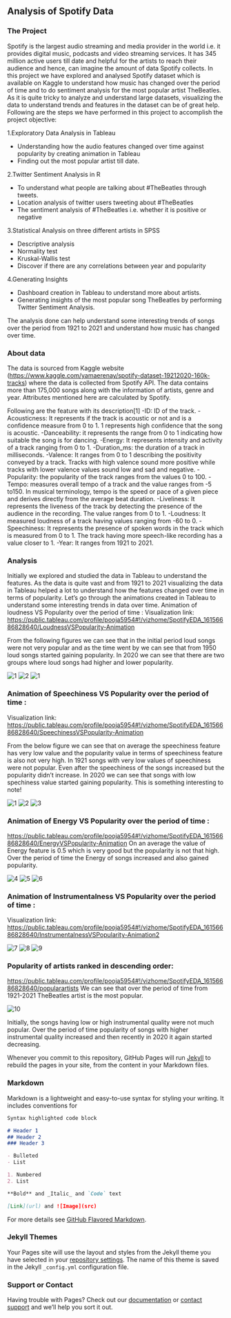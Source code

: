 ## Analysis of Spotify Data

### The Project
Spotify is the largest audio streaming and media provider in the world i.e. it provides digital music, podcasts and video streaming services. It has 345 million active users till date and helpful for the artists to reach their audience and hence, can imagine the amount of data Spotify collects. 
In this project we have explored and analysed Spotify dataset which is available on Kaggle to understand how music has changed over the period of time and to do sentiment analysis for the most popular artist TheBeatles. As it is quite tricky to analyze and understand large datasets, visualizing the data to understand trends and features in the dataset can be of great help. 
Following are the steps we have performed in this project to accomplish the project objective:

1.Exploratory Data Analysis in Tableau
- Understanding how the audio features changed over time against popularity by creating animation in Tableau
- Finding out the most popular artist till date.

2.Twitter Sentiment Analysis in R
- To understand what people are talking about #TheBeatles through tweets.
- Location analysis of twitter users tweeting about #TheBeatles
- The sentiment analysis of #TheBeatles i.e. whether it is positive or negative

3.Statistical Analysis on three different artists in SPSS 
- Descriptive analysis
- Normality test 
- Kruskal-Wallis test 
- Discover if there are any correlations between year and popularity

4.Generating Insights
- Dashboard creation in Tableau to understand more about artists.
- Generating insights of the most popular song TheBeatles by performing Twitter Sentiment Analysis.

The analysis done can help understand some interesting trends of songs over the period from 1921 to 2021 and understand how music has changed over time.

### About data

The data is sourced from Kaggle website (https://www.kaggle.com/yamaerenay/spotify-dataset-19212020-160k-tracks) where the data is collected from Spotify API. The data contains more than 175,000 songs along with the information of artists, genre and year. Attributes mentioned here are calculated by Spotify.

Following are the feature with its description[1]
-ID: ID of the track.
-Acousticness: It represents if the track is acoustic or not and is a confidence measure from 0 to 1. 1 represents high confidence that the song is acoustic. 
-Danceability: it represents the range from 0 to 1 indicating how suitable the song is for dancing.
-Energy: It represents intensity and activity of a track ranging from 0 to 1.
-Duration_ms: the duration of a track in milliseconds.
-Valence: It ranges from 0 to 1 describing the positivity conveyed by a track. Tracks with high valence sound more positive while tracks with lower valence values sound low and sad and negative.
-Popularity: the popularity of the track ranges from the values 0 to 100.
-Tempo: measures overall tempo of a track and the value ranges from -5 to150. In musical terminology, tempo is the speed or pace of a given piece and derives directly from the average beat duration.
-Liveliness: It represents the liveness of the track by detecting the presence of the audience in the recording. The value ranges from 0 to 1.
-Loudness: It measured loudness of a track having values ranging from -60 to 0.
-Speechiness: It represents the presence of spoken words in the track which is measured from 0 to 1. The track having more speech-like recording has a value closer to 1.
-Year: It ranges from 1921 to 2021.

### Analysis
Initially we explored and studied the data in Tableau to understand the features. As the data is quite vast and from 1921 to 2021 visualizing the data in Tableau helped a lot to understand how the features changed over time in terms of popularity. Let’s go through the animations created in Tableau to understand some interesting trends in data over time.
Animation of loudness VS Popularity over the period of time : 
Visualization link: https://public.tableau.com/profile/pooja5954#!/vizhome/SpotifyEDA_16156686828640/LoudnessVSPopularity-Animation

From the following figures we can see that in the initial period loud songs were not very popular and as the time went by we can see that from 1950 loud songs started gaining popularity. In 2020 we can see that there are two groups where loud songs had higher and lower popularity.


![1](https://user-images.githubusercontent.com/68969621/111228230-bff88780-85db-11eb-973b-7d10713fdacc.PNG)
![2](https://user-images.githubusercontent.com/68969621/111228350-f6ce9d80-85db-11eb-8e0c-897078f572b4.PNG)
![1](https://user-images.githubusercontent.com/68969621/111228431-1bc31080-85dc-11eb-9ce1-323e07a27e51.PNG)

### Animation of Speechiness VS Popularity over the period of time : 
Visualization link: 
https://public.tableau.com/profile/pooja5954#!/vizhome/SpotifyEDA_16156686828640/SpeechinessVSPopularity-Animation

From the below figure we can see that on average the speechiness feature has very low value and the popularity value in terms of speechiness feature is also not very high. In 1921 songs with very low values of speechiness were not popular. Even after the speechiness of the songs increased but the popularity didn’t increase. In 2020 we can see that songs with low spechiness value started gaining popularity. This is something interesting to note!

![1](https://user-images.githubusercontent.com/68969621/111228599-60e74280-85dc-11eb-910d-08f05516cbba.PNG)
![2](https://user-images.githubusercontent.com/68969621/111228623-68a6e700-85dc-11eb-969a-da7baa44f2e7.PNG)
![3](https://user-images.githubusercontent.com/68969621/111228638-6f355e80-85dc-11eb-977c-2fff79a0e73f.PNG)


### Animation of Energy VS Popularity over the period of time :
https://public.tableau.com/profile/pooja5954#!/vizhome/SpotifyEDA_16156686828640/EnergyVSPopularity-Animation
On an average the value of Energy feature is 0.5 which is very good but the popularity is not that high. Over the period of time the Energy of songs increased and also gained popularity.

![4](https://user-images.githubusercontent.com/68969621/111228783-b4f22700-85dc-11eb-8242-d144019c1517.PNG)
![5](https://user-images.githubusercontent.com/68969621/111228792-b91e4480-85dc-11eb-886e-1445e3210c30.PNG)
![6](https://user-images.githubusercontent.com/68969621/111228800-bb809e80-85dc-11eb-9fea-013af09f6215.PNG)


### Animation of Instrumentalness VS Popularity over the period of time :
Visualization link: 
https://public.tableau.com/profile/pooja5954#!/vizhome/SpotifyEDA_16156686828640/InstrumentalnessVSPopularity-Animation2

![7](https://user-images.githubusercontent.com/68969621/111228929-f1be1e00-85dc-11eb-9642-5cae77cf72de.PNG)
![8](https://user-images.githubusercontent.com/68969621/111228931-f256b480-85dc-11eb-9c57-81264d9264ef.PNG)
![9](https://user-images.githubusercontent.com/68969621/111228932-f256b480-85dc-11eb-8f84-d4f7a33d9851.PNG)


### Popularity of artists ranked in descending order:
https://public.tableau.com/profile/pooja5954#!/vizhome/SpotifyEDA_16156686828640/popularartists
We can see that over the period of time from 1921-2021 TheBeatles artist is the most popular.

![10](https://user-images.githubusercontent.com/68969621/111228992-0ef2ec80-85dd-11eb-8a9c-831212aad8c2.PNG)






Initially, the songs having low or high instrumental quality were not much popular. Over the period of time popularity of songs with higher instrumental quality increased and then recently in 2020 it again started decreasing.



Whenever you commit to this repository, GitHub Pages will run [Jekyll](https://jekyllrb.com/) to rebuild the pages in your site, from the content in your Markdown files.

### Markdown

Markdown is a lightweight and easy-to-use syntax for styling your writing. It includes conventions for

```markdown
Syntax highlighted code block

# Header 1
## Header 2
### Header 3

- Bulleted
- List

1. Numbered
2. List

**Bold** and _Italic_ and `Code` text

[Link](url) and ![Image](src)
```

For more details see [GitHub Flavored Markdown](https://guides.github.com/features/mastering-markdown/).

### Jekyll Themes

Your Pages site will use the layout and styles from the Jekyll theme you have selected in your [repository settings](https://github.com/women-in-ai-ireland/January-2021-WaiLEARN-001/settings). The name of this theme is saved in the Jekyll `_config.yml` configuration file.

### Support or Contact

Having trouble with Pages? Check out our [documentation](https://docs.github.com/categories/github-pages-basics/) or [contact support](https://github.com/contact) and we’ll help you sort it out.
